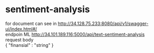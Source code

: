 # sentiment-analysis
for document can see in http://34.128.75.233:8080/api/v1/swagger-ui/index.html#/
<br>endpoin ML  http://34.101.189.116:5000/api/text-sentiment-analysis
<br> request body
<br>{
    "finansial" : "string"
}
